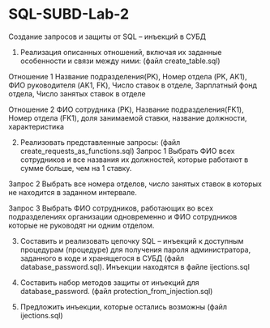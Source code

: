 # SQL-SUBD-Lab-2
Создание запросов и защиты от SQL – инъекций в СУБД

1) Реализация описанных отношений, включая их заданные особенности и связи между ними: (файл create_table.sql)

Отношение 1
  Название подразделения(PK), Номер отдела (PK, AK1), ФИО руководителя 
  (AK1, FK), Число ставок в отделе, Зарплатный фонд отдела, Число занятых
  ставок в отделе
  
Отношение 2
  ФИО сотрудника (PK), Название подразделения(FK1), Номер отдела
  (FK1), доля занимаемой ставки, название должности, характеристика
  
2) Реализовать представленные запросы: (файл create_requests_as_functions.sql)
Запрос 1
  Выбрать ФИО всех сотрудников и все названия их должностей, которые
  работают в сумме больше, чем на 1 ставку.

Запрос 2
  Выбрать все номера отделов, число занятых ставок в которых не находится в
  заданном интервале.

Запрос 3
  Выбрать ФИО сотрудников, работающих во всех подразделениях организации одновременно 
  и ФИО сотрудников которые не руководят ни одним отделом.

3) Составить и реализовать цепочку SQL – инъекций к доступным процедурам
(процедуре) для получения пароля администратора, заданного в коде и
хранящегося в СУБД (файл database_password.sql). Инъекции находятся в файле ijections.sql

4) Составить набор методов защиты от инъекций для database_password. (файл protection_from_injection.sql)

5) Предложить инъекции, которые остались возможны (файл ijections.sql)
